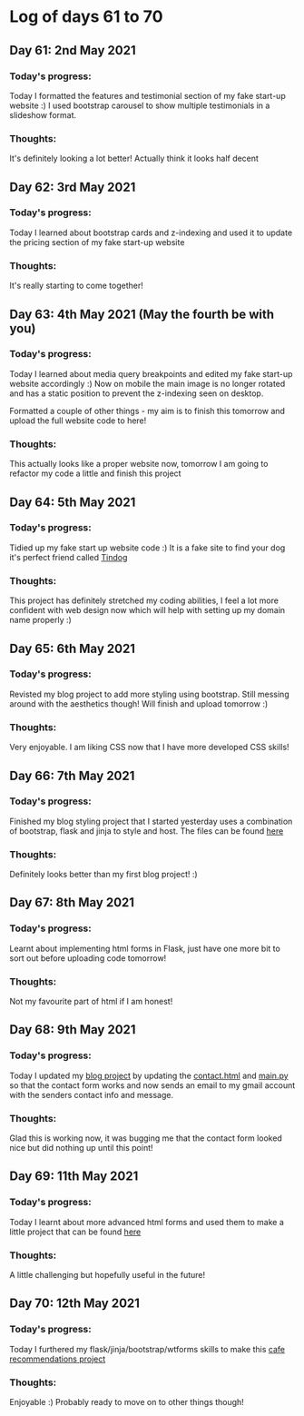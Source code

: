 # Log of days 61 to 70

## Day 61: 2nd May 2021

### Today's progress:

Today I formatted the features and testimonial section of my fake start-up website :) I used bootstrap carousel to show multiple testimonials in a slideshow format.

### Thoughts:

It's definitely looking a lot better! Actually think it looks half decent 

## Day 62: 3rd May 2021

### Today's progress:

Today I learned about bootstrap cards and z-indexing and used it to update the pricing section of my fake start-up website

### Thoughts:

It's really starting to come together!

## Day 63: 4th May 2021 (May the fourth be with you)

### Today's progress:

Today I learned about media query breakpoints and edited my fake start-up website accordingly :) Now on mobile the main image is no longer rotated and has a static position to prevent the z-indexing seen on desktop.

Formatted a couple of other things - my aim is to finish this tomorrow and upload the full website code to here!

### Thoughts:

This actually looks like a proper website now, tomorrow I am going to refactor my code a little and finish this project

## Day 64: 5th May 2021

### Today's progress:

Tidied up my fake start up website code :) It is a fake site to find your dog it's perfect friend called [Tindog](https://github.com/blain1995/100DaysOfCode/blob/main/scripts/days61to70/day64)

### Thoughts:

This project has definitely stretched my coding abilities, I feel a lot more confident with web design now which will help with setting up my domain name properly :)

## Day 65: 6th May 2021

### Today's progress:

Revisted my blog project to add more styling using bootstrap. Still messing around with the aesthetics though! Will finish and upload tomorrow :)

### Thoughts:

Very enjoyable. I am liking CSS now that I have more developed CSS skills!

## Day 66: 7th May 2021

### Today's progress:

Finished my blog styling project that I started yesterday uses a combination of bootstrap, flask and jinja to style and host. The files can be found [here](https://github.com/blain1995/100DaysOfCode/blob/main/scripts/days61to70/day65)

### Thoughts:

Definitely looks better than my first blog project! :)

## Day 67: 8th May 2021

### Today's progress:

Learnt about implementing html forms in Flask, just have one more bit to sort out before uploading code tomorrow!

### Thoughts:

Not my favourite part of html if I am honest!

## Day 68: 9th May 2021

### Today's progress:

Today I updated my [blog project](https://github.com/blain1995/100DaysOfCode/blob/main/scripts/days61to70/day65) by updating the [contact.html](https://github.com/blain1995/100DaysOfCode/blob/main/scripts/days61to70/day67/contact.html) and [main.py](https://github.com/blain1995/100DaysOfCode/blob/main/scripts/days61to70/day67/main.py) so that the contact form works and now sends an email to my gmail account with the senders contact info and message.

### Thoughts:

Glad this is working now, it was bugging me that the contact form looked nice but did nothing up until this point!

## Day 69: 11th May 2021

### Today's progress:

Today I learnt about more advanced html forms and used them to make a little project that can be found [here](https://github.com/blain1995/100DaysOfCode/blob/main/scripts/days61to70/day69)

### Thoughts:

A little challenging but hopefully useful in the future!

## Day 70: 12th May 2021

### Today's progress:

Today I furthered my flask/jinja/bootstrap/wtforms skills to make this [cafe recommendations project](https://github.com/blain1995/100DaysOfCode/blob/main/scripts/days61to70/day70)

### Thoughts:

Enjoyable :) Probably ready to move on to other things though!
